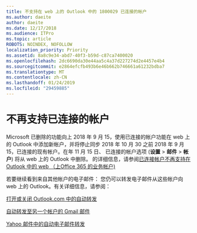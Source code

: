 ```yaml
---
title: 不支持在 web 上的 Outlook 中的 1800029 已连接的帐户
ms.author: daeite
author: daeite
ms.date: 12/17/2018
ms.audience: ITPro
ms.topic: article
ROBOTS: NOINDEX, NOFOLLOW
localization_priority: Priority
ms.assetid: 8a8c9e34-abd7-40f3-b59d-c87ca7400020
ms.openlocfilehash: 2dc6690da30e44aa5c4a37d227274d2e4457e4b4
ms.sourcegitcommit: e2864efcfb493b6e46b662b746661a61232bdba7
ms.translationtype: MT
ms.contentlocale: zh-CN
ms.lasthandoff: 01/24/2019
ms.locfileid: "29459885"
---
```

# <a name="connected-accounts-are-no-longer-supported"></a>不再支持已连接的帐户

Microsoft 已删除的功能向上 2018 年 9 月 15，使用已连接的帐户功能在 web 上的 Outlook 中添加新帐户，并将停止同步 2018 年 10 月 30 之前 2018 年 9 月 15，已连接的现有帐户。在年 11 月 15 日、 已连接的帐户选项 (**设置** \> **邮件** \> **帐户**) 将从 web 上的 Outlook 中删除。 的详细信息，请参阅[已连接帐户不再支持在 Outlook 中的 web （上Office 365 的业务帐户)](https://support.office.com/en-us/article/Connected-accounts-is-no-longer-supported-in-Outlook-on-the-web-Office-365-for-business-accounts-5cc526bf-e928-4a99-8b9f-5e089df7d887)
  
若要继续看到来自其他帐户的电子邮件： 您仍可以转发电子邮件从这些帐户向 web 上的 Outlook。有关详细信息，请参阅：
  
[打开或关闭 Outlook.com 中的自动转发](https://go.microsoft.com/fwlink/?linkid=2038346)
  
[自动转发至另一个帐户的 Gmail 邮件](https://support.google.com/mail/answer/10957?hl=en)
  
[Yahoo 邮件中的自动电子邮件转发](https://help.yahoo.com/kb/SLN22028.mdl?guccounter=1)
  

